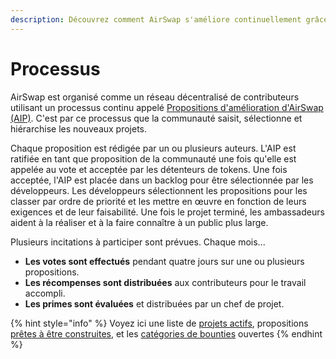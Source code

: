 ```yaml
---
description: Découvrez comment AirSwap s'améliore continuellement grâce à la communauté.
---
```


# Processus

AirSwap est organisé comme un réseau décentralisé de contributeurs utilisant un processus continu appelé [Propositions d'amélioration d'AirSwap (AIP)](https://github.com/airswap/AIPs/issues/1). C'est par ce processus que la communauté saisit, sélectionne et hiérarchise les nouveaux projets.

Chaque proposition est rédigée par un ou plusieurs auteurs. L'AIP est ratifiée en tant que proposition de la communauté une fois qu'elle est appelée au vote et acceptée par les détenteurs de tokens. Une fois acceptée, l'AIP est placée dans un backlog pour être sélectionnée par les développeurs. Les développeurs sélectionnent les propositions pour les classer par ordre de priorité et les mettre en œuvre en fonction de leurs exigences et de leur faisabilité. Une fois le projet terminé, les ambassadeurs aident à la réaliser et à la faire connaître à un public plus large.

Plusieurs incitations à participer sont prévues. Chaque mois...

* **Les votes sont effectués** pendant quatre jours sur une ou plusieurs propositions.
* **Les récompenses sont distribuées** aux contributeurs pour le travail accompli.
* **Les primes sont évaluées** et distribuées par un chef de projet.

{% hint style="info" %}
Voyez ici une liste de [projets actifs](https://github.com/airswap/AIPs/issues), propositions [prêtes à être construites](https://github.com/airswap/AIPs/issues), et les [catégories de bounties](bounties.md) ouvertes
{% endhint %}
